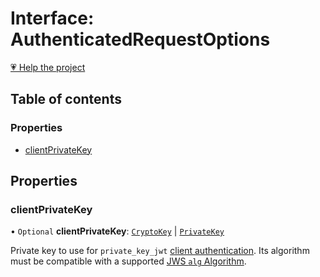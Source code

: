 # Interface: AuthenticatedRequestOptions

[💗 Help the project](https://github.com/sponsors/panva)

## Table of contents

### Properties

- [clientPrivateKey](AuthenticatedRequestOptions.md#clientprivatekey)

## Properties

### clientPrivateKey

• `Optional` **clientPrivateKey**: [`CryptoKey`]( https://developer.mozilla.org/en-US/docs/Web/API/CryptoKey ) \| [`PrivateKey`](PrivateKey.md)

Private key to use for `private_key_jwt`
[client authentication](../types/ClientAuthenticationMethod.md). Its algorithm must be compatible with
a supported [JWS `alg` Algorithm](../types/JWSAlgorithm.md).

